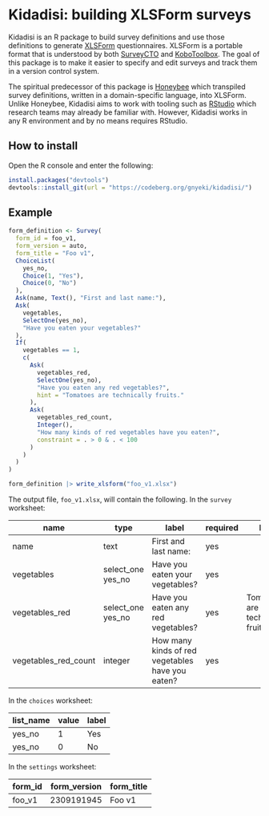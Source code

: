 # Kidadisi: building XLSForm surveys

Kidadisi is an R package to build survey definitions and use those definitions to generate [XLSForm](https://xlsform.org/) questionnaires.
XLSForm is a portable format that is understood by both [SurveyCTO](https://www.surveycto.com/) and [KoboToolbox](https://www.kobotoolbox.org/).
The goal of this package is to make it easier to specify and edit surveys and track them in a version control system.

The spiritual predecessor of this package is [Honeybee](https://github.com/gn0/honeybee/) which transpiled survey definitions, written in a domain-specific language, into XLSForm.
Unlike Honeybee, Kidadisi aims to work with tooling such as [RStudio](https://posit.co/products/open-source/rstudio/) which research teams may already be familiar with.
However, Kidadisi works in any R environment and by no means requires RStudio.

## How to install

Open the R console and enter the following:

```r
install.packages("devtools")
devtools::install_git(url = "https://codeberg.org/gnyeki/kidadisi/")
```

## Example

```r
form_definition <- Survey(
  form_id = foo_v1,
  form_version = auto,
  form_title = "Foo v1",
  ChoiceList(
    yes_no,
    Choice(1, "Yes"),
    Choice(0, "No")
  ),
  Ask(name, Text(), "First and last name:"),
  Ask(
    vegetables,
    SelectOne(yes_no),
    "Have you eaten your vegetables?"
  ),
  If(
    vegetables == 1,
    c(
      Ask(
        vegetables_red,
        SelectOne(yes_no),
        "Have you eaten any red vegetables?",
        hint = "Tomatoes are technically fruits."
      ),
      Ask(
        vegetables_red_count,
        Integer(),
        "How many kinds of red vegetables have you eaten?",
        constraint = . > 0 & . < 100
      )
    )
  )
)

form_definition |> write_xlsform("foo_v1.xlsx")
```

The output file, `foo_v1.xlsx`, will contain the following.
In the `survey` worksheet:

| name                 | type              | label                                            | required | hint                             | relevance         | constraint        |
|----------------------|-------------------|--------------------------------------------------|----------|----------------------------------|-------------------|-------------------|
| name                 | text              | First and last name:                             | yes      |                                  |                   |                   |
| vegetables           | select_one yes_no | Have you eaten your vegetables?                  | yes      |                                  |                   |                   |
| vegetables_red       | select_one yes_no | Have you eaten any red vegetables?               | yes      | Tomatoes are technically fruits. | ${vegetables} = 1 |                   |
| vegetables_red_count | integer           | How many kinds of red vegetables have you eaten? | yes      |                                  | ${vegetables} = 1 | . > 0 and . < 100 |

In the `choices` worksheet:

| list_name | value | label |
|-----------|-------|-------|
| yes_no    | 1     | Yes   |
| yes_no    | 0     | No    |


In the `settings` worksheet:

| form_id | form_version | form_title |
|---------|--------------|------------|
| foo_v1  | 2309191945   | Foo v1     |


